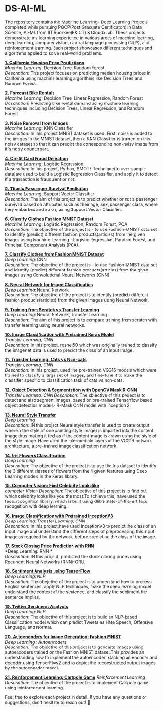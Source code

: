 # DS-AI-ML
The repository contains the Machine Learning- Deep Learning Projects completed while pursuing PGCP(Post Graduate Certificaton) in Data Science, AI-ML from IIT Roorkee(E&ICT) & CloudxLab. These projects demonstrate my learning experience in various areas of machine learning, deep learning, computer vision, natural language processing (NLP), and reinforcement learning. Each project showcases different techniques and algorithms applied to solve real-world problems. 

**[1. California Housing Price Predictions](https://github.com/kavyapan/DS-AI-ML/blob/main/Project1_California_housing_price_predictions.ipynb)**  
*Machine Learning*: Decision Tree, Random Forest.  
*Description*: This project focuses on predicting median housing prices in California using machine learning algorithms like Decision Trees and Random Forest.

**[2. Forecast Bike Rentals](https://github.com/kavyapan/DS-AI-ML/blob/main/Project2_%20Forecast_bike_rentals.ipynb)**  
*Machine Learning*: Decision Tree, Linear Regression, Random Forest  
*Description*: Predicting bike rental demand using machine learning techniques including Decision Trees, Linear Regression, and Random Forest.

**[3. Noise Removal from Images](https://github.com/kavyapan/DS-AI-ML/blob/main/Project3_%20Noise%20removal%20from%20images%20using%20KNN.ipynb)**  
*Machine Learning*: KNN Classifier  
*Description*: In this project MNIST dataset is used. First, noise is added to the images in the MNIST dataset, then a KNN Classifier is trained on this noisy dataset so that it can predict the corresponding non-noisy image from it's noisy counterpart.

**[4. Credit Card Fraud Detection](https://github.com/kavyapan/DS-AI-ML/blob/main/Project4_Credit%20Card%20Fraud%20Detection_Logistic%20regression.ipynb)**  
*Machine Learning*: Logistic Regression  
*Description*: In this project,  Python, SMOTE Technique(to over-sample data)are used to build a Logistic Regression Classifier, and apply it to detect if a transaction is fraudulent or not.

**[5. Titanic Passenger Survival Prediction](https://github.com/kavyapan/DS-AI-ML/blob/main/Project5_Titanic%20Passenger%20Survival%20Prediction_SVC.ipynb)**  
*Machine Learning*: Support Vector Classifier  
*Description*: The aim of this project is to predict whether or not a passenger survived based on attributes such as their age, sex, passenger class, where they embarked and so on, using Support Vector Classifier.

**[6. Classify Clothes Fashion MNIST Dataset](https://github.com/kavyapan/DS-AI-ML/blob/main/Project6__Classify%20Clothes%20from%20Fashion%20MNIST%20dataset.ipynb)**  
*Machine Learning*: Logistic Regression, Random Forest, PCA  
*Description*: The objective of the project is - to use Fashion-MNIST data set to identify (predict) different fashion products(articles) from the given images using Machine Learning - Logistic Regression, Random Forest, and Principal Component Analysis (PCA).

**[7. Classify Clothes from Fashion MNIST Dataset](https://github.com/kavyapan/DS-AI-ML/blob/main/Project7_%20CNN%20Classifier%20using%20Tensorflow_MNIST%20fashion.ipynb)**  
*Deep Learning*: CNN  
*Description*: The objective of the project is - to use Fashion-MNIST data set and  identify (predict) different fashion products(articles) from the given images using Convolutional Neural Networks (CNN)

**[8. Neural Network for Image Classification](https://github.com/kavyapan/DS-AI-ML/blob/main/Project8_Neural%20Network%20for%20Image%20Classification.ipynb)**  
*Deep Learning*: Neural Network  
*Description*: The objective of the project is to identify (predict) different fashion products(articles) from the given images using Neural Network.

**[9. Training from Scratch vs Transfer Learning](https://github.com/kavyapan/DS-AI-ML/blob/main/Project9_Training_from_scratch_vs_transfer_learning.ipynb)**  
*Deep Learning*: Neural Network, Transfer Learning  
*Description*: The aim of this project is to compare training from scratch with transfer learning using neural networks.

**[10. Image Classification with Pretrained Keras Model](https://github.com/kavyapan/DS-AI-ML/blob/main/Project10_Image%20Classification_%20Pretrained%20Keras%20Model.ipynb)**  
*Transfer Learning, CNN*  
*Description*: In this project, resnet50 which was originally trained to classify the imagenet data is used to predict the class of an input image.

**[11. Transfer Learning: Cats vs Non-cats](https://github.com/kavyapan/DS-AI-ML/blob/main/Project11_Transfer_learning-cats_vs_noncats.ipynb)**  
*Transfer Learning, CNN*  
*Description*: In this project, used the pre-trained VGG16 models which were trained to classify a large set of images, and fine-tune it to make the classifier specific to classification task of cats vs non-cats.

**[12. Object Detection & Segmentation with OpenCV Mask R-CNN](https://github.com/kavyapan/DS-AI-ML/blob/main/Project12_Object_detection__segmentation__opencv__mask_rcnn.ipynb)**  
*Transfer Learning, CNN*
*Description*: The objective of this project is to detect and also segment images, based on pre-trained Tensorflow based object detection models- R-Mask CNN model with inception 2.

**[13. Neural Style Transfer](https://github.com/kavyapan/DS-AI-ML/blob/main/Project13_Neural_style_transfer_deeplearning.ipynb)**  
*Deep Learning*  
*Description*: IN this project Neural style transfer is used to create output wherein the style of one painting(style image) is imparted into the content image thus making it feel as if the content image is drawn using the style of the style image. Have used the intermediate layers of the VGG19 network architecture, a pre-trained image classification network.

**[14. Iris Flowers Classification](https://github.com/kavyapan/DS-AI-ML/blob/main/Project14_Iris%20Flowers%20Classification_Deep%20Learning.ipynb)**  
*Deep Learning*  
*Description*: The objective of the project is to use the Iris dataset to identify the 3 different classes of flowers from the 4 given features using Deep Learning models in the Keras library.

**[15. Computer Vision: Find Celebrity Lookalike](https://github.com/kavyapan/DS-AI-ML/blob/main/Project15_Computer%20Vision_Find%20celebrity%20lookalike.ipynb)**  
*computer Vision*
*Description*: The objective of this project is to find out which celebrity looks like you the most.To achieve this, have used the face_recognition library, which is built using dlib’s state-of-the-art face recognition with deep learning.

**[16. Image Classification with Pretrained InceptionV3](https://github.com/kavyapan/DS-AI-ML/blob/main/Project16_Image%20classification__Pretrained%20inceptionV3.ipynb)**  
*Deep Learning: Transfer Learning, CNN*  
*Description*: In this project,have used InceptionV3 to predict the class of an input image and understand the different steps of preprocessing this input image as required by the network, before predicting the class of the image.

**[17. Stock Closing Price Prediction with RNN](https://github.com/kavyapan/DS-AI-ML/blob/main/Project17_Stock_closing_price_prediction_RNN.ipynb)**  
*Deep Learning: RNN *  
*Description*: IN this project, predicted the stock closing prices using Recurrent Neural Networks (RNN)-GRU.

**[18. Sentiment Analysis using TensorFlow](https://github.com/kavyapan/DS-AI-ML/blob/main/Project18_Sentiment%20Analysis%20using%20Tensorflow.ipynb)**  
*Deep Learning: NLP*  
*Description*: The obejctive of the project is to understand how to process English sentences, apply NLP techniques, make the deep learning model understand the context of the sentence, and classify the sentiment the sentence implies.

**[19. Twitter Sentiment Analysis](https://github.com/kavyapan/DS-AI-ML/blob/main/Project19_Twitter%20Sentiment%20Analysis-Deep%20Learning-NLP.ipynb)**  
*Deep Learning: NLP*  
*Description*: The objective of this project is to build an NLP-based Classification model which can predict Tweets as Hate Speech, Offensive Language, and Normal.

**[20. Autoencoders for Image Generation: Fashion MNIST](https://github.com/kavyapan/DS-AI-ML/blob/main/Project20_Autoencoders_Image%20Generation_Fashion%20MNIST.ipynb)**  
*Deep Learning : Autoencoders*  
*Description*: The objective of this project is to generate images using autoencoders trained on the Fashion MNIST dataset.This provides an understanding how to implement the autoencoder, stacking an encoder and decoder using TensorFlow2 and to depict the reconstructed output images by the autoencoder model.

**[21. Reinforcement Learning: Cartpole Game](https://github.com/kavyapan/DS-AI-ML/blob/main/Project21_Reinforcement%20Learning_Cartpolegame.ipynb)**
*Reinforcement Learning*
*Description*: The objective of the project is to implement Cartpole game using reinforcement learning.

Feel free to explore each project in detail. If you have any questions or suggestions, don't hesitate to reach out! 🚀






